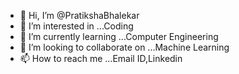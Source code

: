 - 👋 Hi, I’m @PratikshaBhalekar
- 👀 I’m interested in ...Coding 
- 🌱 I’m currently learning ...Computer Engineering
- 💞️ I’m looking to collaborate on ...Machine Learning
- 📫 How to reach me ...Email ID,Linkedin


<!---
PratikshaBhalekar/PratikshaBhalekar is a ✨ special ✨ repository because its `README.md` (this file) appears on your GitHub profile.
You can click the Preview link to take a look at your changes.
--->

